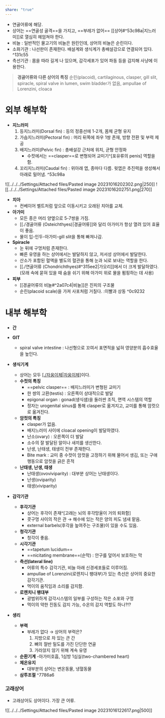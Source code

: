 ```yaml
---
share: "true"
---
```


- 연골어류에 해당.
- 상어는 ==연골성 골격==을 가지고, ==부레가 없어== [[상어#^53c98a|지느러미]]로 열심히 헤엄쳐야 한다.
- 비늘 : 일반적인 물고기의 비늘은 원린인데, 상어의 비늘은 순린이다.
- 소화기관 : 나선판이 존재한다. 배설계와 생식계가 총배설강으로 연결되어 있다. ^131c55
- 측선기관 : 몸을 따라 길게 나 있으며, 감각세포가 있어 파동 등을 감지해 사냥에 이용한다.

> **경골어류와 다른 상어의 특징**
> 순린(placoid), cartilaginous, clasper, gill slit, spiracle, spiral valve in lumen, swim bladder가 없음, ampullae of Lorenzini, cloaca

# 외부 해부학

- **지느러미**
	1) 등지느러미(Dorsal fin) : 등의 정중선에 1-2개, 몸체 균형 유지
	2) 가슴지느러미(Pectoral fin) : 머리 뒤쪽에 좌우 1쌍 존재, 방향 전환 및 부력 제공
	3) 배지느러미(Pelvic fin) : 총배설강 근처에 위치, 균형 안정화
		- 수컷에서는 ==clasper==로 변형되어 교미기^[포유류의 penis] 역할을 함.
	4) 꼬리지느러미(Caudal fin) : 위아래 엽, 종마다 다름. 윗엽은 추진력을 생성해서 아래로 밀어냄. ^53c98a

![[../../../Settings/Attached files/Pasted image 20231016202302.png|250]]  ![[../../../Settings/Attached files/Pasted image 20231016202751.png|270]]

- **치아**
	- 컨베이어 벨트처럼 앞으로 이동시키고 오래된 치아를 교체.
- **아가미**
	- 모든 종은 머리 양옆으로 5-7쌍을 가짐.
	- [[./경골어류 (Osteichthyes)|경골어류]]와 달리 아가미가 항상 열려 있어 효율이 좋음.
	- 물이 입-인두-아가미-gill slit을 통해 빠져나감.
- **Spiracle**
	- 눈 뒤에 구멍처럼 존재한다.
	- 빠른 유영을 하는 상어에서는 발달하지 않고, 저서성 상어에서 발달한다.
	- 산소가 포함된 혈액을 별도의 혈관을 통해 눈과 뇌로 보내는 역할을 한다.
	- [[./연골어류 (Chondrichthyes)#^315ee2|가오리]]에서 더 크게 발달하였다. (모래 속에 묻혀 있을 때 숨을 쉬기 위해 아가미 위로 물을 펌핑하는 데 사용)
- **피부**
	- [[경골어류의 비늘#^2a07c4|비늘]]은 진피의 구조물 
	- 순린(placoid scale)을 가져 사포처럼 거칠다. :이빨과 상동 ^0c9232

# 내부 해부학

- **간**

- **GIT**
	- spiral valve intestine : 나선형으로 꼬여서 표면적을 넓혀 영양분의 흡수효율을 높인다.
- **생식기계**
	- 상어는 모두 [[./자웅이체|자웅이체]](dimorphic)이다.
	- **수컷의 특징**
		- ==pelvic clasper== : 배지느러미가 변형된 교미기
		- 한 쌍의 고환(testis) : 오른쪽이 상대적으로 발달
		- epigonal organ : gonad(생식샘)을 둘러싼 조직, 면역 시스템의 역할
		- 정자는 urogenital sinus를 통해 clasper로 옮겨지고, 교미를 통해 암컷으로 옮겨진다.
	- **암컷의 특징**
		- clasper가 없음.
		- 배지느러미 사이에 cloacal opening이 발달하였다.
		- 난소(ovary) : 오른쪽이 더 발달
		- 소수의 잘 발달된 알이나 새끼를 생산한다.
		- 난생, 난태생, 태생이 전부 존재한다.
		- Bite mark : 교미 중 수컷이 암컷을 고정하기 위해 물어서 생김, 또는 구애행동으로 암컷을 긁은 흔적
	- **난태생, 난생, 태생**
		- 난태생(ovoviviparity) : 대부분 상어는 난태생이다.
		- 난생(oviparity)
		- 태생(viviparity)
- **감각기관**
	- **후각기관**
		- 상어는 후각이 존재^[고래는 뇌의 후각망울이 거의 퇴화함]
		- 콧구멍 사이의 작은 관 → 해수에 있는 작은 양의 피도 냄새 맡음.
		- external barbels(후각을 높여주는 구조물)이 있을 수도 있음.
	- **청각기관**
		- 청각이 좋음.
	- **시각기관**
		- ==tapetum lucidum==
		- ==nicitating membrane==(순막) : 안구를 덮어서 보호하는 막
	- **측선(lateral line)**
		- 어류의 특수 감각기관, 비늘 아래 신경세포들로 이루어짐.
		- ampullae of Lorenzini(로렌치니 팽대부)가 있는 측선은 상어의 중요한 감각기관.
		- 먹이의 움직임과 소리를 감지함.
	- **로렌치니 팽대부**
		- 광범위하게 감각시스템의 일부를 구성하는 작은 소포와 구멍
		- 먹이의 약한 진동도 감지 가능, 수온의 감지 역할도 하나?!?
- **생리**
	- **부력**
		- 부레가 없다 → 상어의 부력은?
			1) 지방으로 차 있는 큰 간
			2) 뼈의 절반 밀도를 가진 단단한 연골
			3) 가라앉지 않기 위해 계속 유영
	- **순환기계**
		-아가미호흡, 1심방 1심실(two-chambered heart)
	- **체온유지**
		- 대부분의 상어는 변온동물, 냉혈동물
	- **삼투조절** ^7786a6

### 고래상어

- 고래상어도 상어이다. 가장 큰 어류.

![[../../../Settings/Attached files/Pasted image 20231016122617.png|500]]
